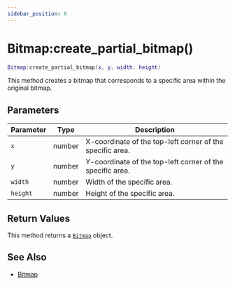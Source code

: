 ```yaml
---
sidebar_position: 8
---
```


# Bitmap:create_partial_bitmap()
```lua
Bitmap:create_partial_bitmap(x, y, width, height)
```
This method creates a bitmap that corresponds to a specific area within the original bitmap.


## Parameters
|Parameter|Type|Description|
|-|-|-|
|`x`|number|X-coordinate of the top-left corner of the specific area.
|`y`|number|Y-coordinate of the top-left corner of the specific area.
|`width`|number|Width of the specific area.
|`height`|number|Height of the specific area.


## Return Values
This method returns a [`Bitmap`](/libs/graphics/Bitmap) object.

## See Also
- [Bitmap](/guide/graphics#bitmap)
